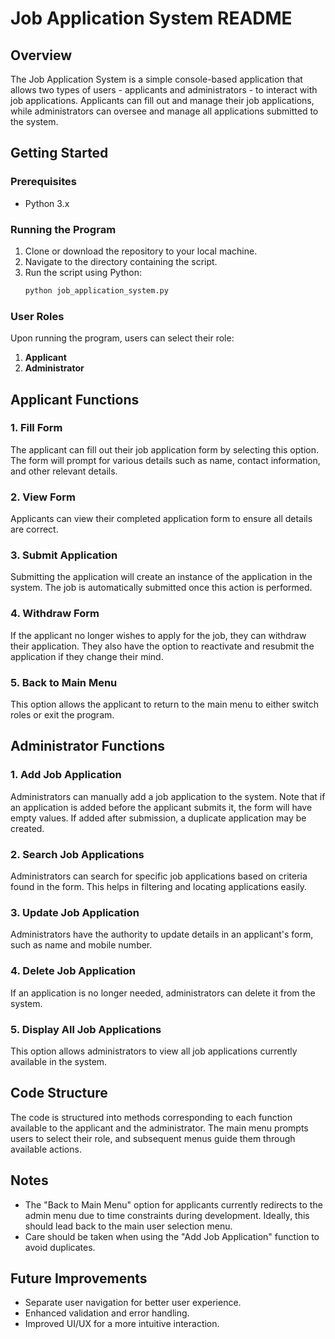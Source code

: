 # Job Application System README

## Overview
The Job Application System is a simple console-based application that allows two types of users - applicants and administrators - to interact with job applications. Applicants can fill out and manage their job applications, while administrators can oversee and manage all applications submitted to the system.

## Getting Started

### Prerequisites
- Python 3.x

### Running the Program
1. Clone or download the repository to your local machine.
2. Navigate to the directory containing the script.
3. Run the script using Python:
   ```sh
   python job_application_system.py
   ```

### User Roles
Upon running the program, users can select their role:
1. **Applicant**
2. **Administrator**

## Applicant Functions

### 1. Fill Form
The applicant can fill out their job application form by selecting this option. The form will prompt for various details such as name, contact information, and other relevant details.

### 2. View Form
Applicants can view their completed application form to ensure all details are correct.

### 3. Submit Application
Submitting the application will create an instance of the application in the system. The job is automatically submitted once this action is performed.

### 4. Withdraw Form
If the applicant no longer wishes to apply for the job, they can withdraw their application. They also have the option to reactivate and resubmit the application if they change their mind.

### 5. Back to Main Menu
This option allows the applicant to return to the main menu to either switch roles or exit the program.

## Administrator Functions

### 1. Add Job Application
Administrators can manually add a job application to the system. Note that if an application is added before the applicant submits it, the form will have empty values. If added after submission, a duplicate application may be created.

### 2. Search Job Applications
Administrators can search for specific job applications based on criteria found in the form. This helps in filtering and locating applications easily.

### 3. Update Job Application
Administrators have the authority to update details in an applicant's form, such as name and mobile number.

### 4. Delete Job Application
If an application is no longer needed, administrators can delete it from the system.

### 5. Display All Job Applications
This option allows administrators to view all job applications currently available in the system.

## Code Structure
The code is structured into methods corresponding to each function available to the applicant and the administrator. The main menu prompts users to select their role, and subsequent menus guide them through available actions.

## Notes
- The "Back to Main Menu" option for applicants currently redirects to the admin menu due to time constraints during development. Ideally, this should lead back to the main user selection menu.
- Care should be taken when using the "Add Job Application" function to avoid duplicates.

## Future Improvements
- Separate user navigation for better user experience.
- Enhanced validation and error handling.
- Improved UI/UX for a more intuitive interaction.
